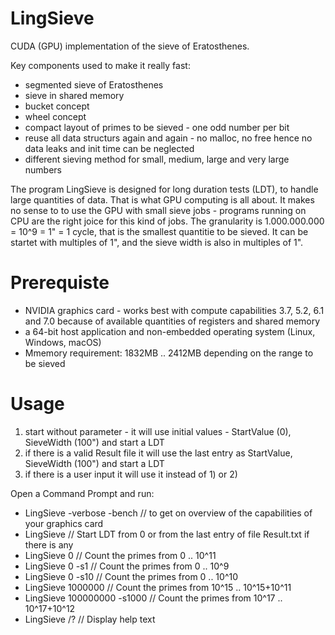 # LingSieve
CUDA (GPU) implementation of the sieve of Eratosthenes.


Key components used to make it really fast:
 - segmented sieve of Eratosthenes
 - sieve in shared memory
 - bucket concept
 - wheel concept
 - compact layout of primes to be sieved - one odd number per bit
 - reuse all data structurs again and again - no malloc, no free hence no data leaks and init time can be neglected
 - different sieving method for small, medium, large and very large numbers


The program LingSieve is designed for long duration tests (LDT), to handle large quantities of data. That is what GPU computing is all about. It makes no sense to to use the GPU with small sieve jobs - programs running on CPU are the right joice for this kind of jobs.
The granularity is 1.000.000.000 = 10^9 = 1" = 1 cycle, that is the smallest quantitie to be sieved. It can be startet with multiples of 1", and the sieve width is also in multiples of 1".


Prerequiste
===========

 - NVIDIA graphics card - works best with compute capabilities 3.7, 5.2, 6.1 and 7.0
   because of available quantities of registers and shared memory
 - a 64-bit host application and non-embedded operating system (Linux, Windows, macOS)
 - Mmemory requirement: 1832MB .. 2412MB depending on the range to be sieved


Usage
=====

  1) start without parameter - it will use initial values - StartValue (0), SieveWidth (100") and start a LDT
  2) if there is a valid Result file it will use the last entry as StartValue, SieveWidth (100") and start a LDT
  3) if there is a user input it will use it instead of 1) or 2)


  Open a Command Prompt and run:

  - LingSieve -verbose -bench  // to get on overview of the capabilities of your graphics card
  - LingSieve                  // Start LDT from 0 or from the last entry of file Result.txt if there is any
  - LingSieve 0			          // Count the primes from 0 .. 10^11
  - LingSieve 0 -s1		        // Count the primes from 0 .. 10^9
  - LingSieve 0 -s10		      // Count the primes from 0 .. 10^10
  - LingSieve 1000000		      // Count the primes from 10^15 .. 10^15+10^11
  - LingSieve 100000000 -s1000	// Count the primes from 10^17 .. 10^17+10^12
  - LingSieve /?			        // Display help text
